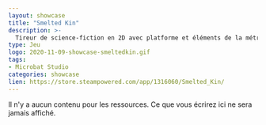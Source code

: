 ```yaml
---
layout: showcase
title: "Smelted Kin"
description: >-
  Tireur de science-fiction en 2D avec platforme et éléments de la métropole. Les joueurs devront explorer un énorme complexe de recherche composé de niveaux non linéaires, qui est peuplé de...
type: Jeu
logo: 2020-11-09-showcase-smeltedkin.gif
tags:
- Microbat Studio   
categories: showcase
lien: https://store.steampowered.com/app/1316060/Smelted_Kin/
---
```


Il n'y a aucun contenu pour les ressources.
Ce que vous écrirez ici ne sera jamais affiché.

